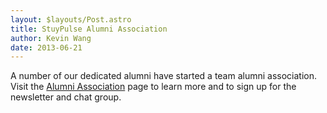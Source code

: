```yaml
---
layout: $layouts/Post.astro
title: StuyPulse Alumni Association
author: Kevin Wang
date: 2013-06-21
---
```


A number of our dedicated alumni have started a team alumni association. Visit the [Alumni Association](/community/alumni/) page to learn more and to sign up for the newsletter and chat group.
